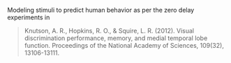 Modeling stimuli to predict human behavior as per the zero delay experiments in

> Knutson, A. R., Hopkins, R. O., & Squire, L. R. (2012). Visual discrimination performance, memory, and medial temporal lobe function. Proceedings of the National Academy of Sciences, 109(32), 13106-13111.
